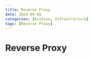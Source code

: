 ```yaml
---
title: Reverse Proxy
date: 2024-09-05
categories: [Archive, Infrastructure]
tags: [Reverse Proxy]
---
```


# Reverse Proxy
